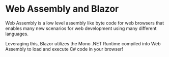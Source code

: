 # Web Assembly and Blazor

Web Assembly is a low level assembly like byte code for web browsers that enables
many new scenarios for web development using many different languages.

Leveraging this, Blazor utilizes the Mono .NET Runtime compiled into Web Assembly
to load and execute C# code in your browser!